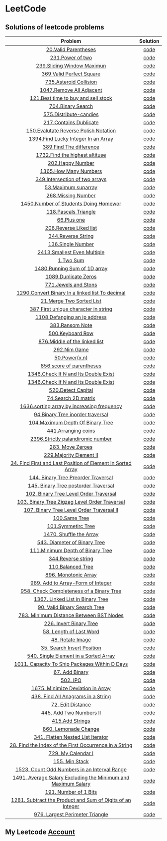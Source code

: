# LeetCode  
## Solutions of leetcode problems

 
|Problem                      | Solution|
| :-----------:               | :--------: | 
|[20.Valid Parentheses](https://leetcode.com/problems/valid-parentheses/)| [code](/source/_20_valid_parentheses.cpp)
|[231.Power of two](https://leetcode.com/problems/power-of-two/)| [code](/source/_231_power_of_two.cpp)|
|[239.Sliding Window Maximun](https://leetcode.com/problems/sliding-windo-maximum/)| [code](/source/_239_sliding_window_maximum.cpp)|
|[369.Valid Perfect Square](https://leetcode.com/problems/valid-perfect-squar/)| [code](/source/_367_Valid_perfect_squar.cpp)|
|[735.Asteroid Collision](https://leetcode.com/problems/asteroid-collision/)| [code](/source/_735_asteroid_collision.cpp_)|
|[1047.Remove All Adjacent](https://leetcode.com/problems/remove-all-adjacent-duplicates-in-string/)| [code](/source/_1047_remove_all_adjacent_duplicates_in_string.cpp)|
|[121.Best time to buy and sell stock](https://leetcode.com/problems/best-time-to-buy-and-sell-stock/)| [code](/source/best_time_to_buy_and_sell_stock.cpp)|
|[704.Binary Search](https://leetcode.com/problems/binary-search/)| [code](/source/BinarySearch.cpp)|
|[575.Distribute-candies](https://leetcode.com/problems/distribute-candies/)| [code](/source/distribute_candies.cpp)|
|[217.Contains Dublicate](https://leetcode.com/problems/contains-duplicate/)| [code](/source/contains_duplicate.cpp)|
|[150.Evalutate Reverse Polish Notation](https://leetcode.com/problems/evaluate-reverse-polish-notation/)| [code](/source/evaluate_reverse_polish_notaion.cpp)|
|[1394.Find Lucky Integer In an Array](https://leetcode.com/problems/find-lucky-integer-in-an-array/)| [code](/source/find_lucky_int_in_an_array.cpp)|
|[389.Find The difference](https://leetcode.com/problems/find-the-difference/)| [code](/source/find_the_difference.cpp)|
|[1732.Find the highest altituse](https://leetcode.com/problems/find-the-highest-altitude/)| [code](/source/find_the_hightst_altitude.cpp)|
|[202.Happy Number](https://leetcode.com/problems/happy-number/)| [code](/source/happy_number.cpp)|
|[1365.How Many Numbers](https://leetcode.com/problems/how-many-numbers-are-smaller-than-the-current-number/)| [code](/source/how_many_num_are_smaller_than_the_current_numbers.cpp)|
|[349.Intersection of two arrays](https://leetcode.com/problems/intersection-of-two-arrays/)| [code](/source/insertion_of_two_arrays.cpp)|
|[53.Maximum suparray](https://leetcode.com/problems/maximum-subarray/)| [code](/source/maximum_suparray.cpp)|
|[268.Missing Number](https://leetcode.com/problems/missing-number/)| [code](/source/missing_number.cpp)|
|[1450.Number of Students Doing Homewor](https://leetcode.com/problems/number-of-students-doing-homework-at-a-given-time/)| [code](/source/number_of_stu_doing_homwork.cpp)|
|[118.Pascals Triangle](https://leetcode.com/problems/pascals-triangle/)| [code](/source/Pascal_Triangle.cpp)|
|[66.Plus one](https://leetcode.com/problems/plus-one/)| [code](/source/plus_one.cpp)|
|[206.Reverse Liked list](https://leetcode.com/problems/reverse-linked-list/)| [code](/source/reverse_linked_list.cpp)|
|[344.Reverse String](https://leetcode.com/problems/reverse-string/)| [code](/source/Reverse_string.cpp)|
|[136.Single Number](https://leetcode.com/problems/single-number/)| [code](/source/single_number.cpp)|
|[2413.Smallest Even Multiple](https://leetcode.com/problems/smallest-even-multiple/)| [code](/source/smallest_even_multiple.cpp)|
|[1.Two Sum](https://leetcode.com/problems/two-sum/)| [code](/source/tow_sum.cpp)|
|[1480.Running Sum of 1D array](https://leetcode.com/problems/running-sum-of-1d-array)| [code](/source/_1480_Runing_sum_of_oneD_array.cpp)|
|[1089.Duplicate Zeros](https://leetcode.com/problems/duplicate-zeros/)| [code](/source/_1089_duplicate_zeros.cpp)|
|[771.Jewels and Stons](https://leetcode.com/problems/jewels-and-stones/)| [code](/source/_771_jewels_and_stons.cpp)|
|[1290.Convert Binary In a linked list To decimal](https://leetcode.com/problems/convert-binary-number-in-a-linked-list-to-integer/)| [code](/source/_1290_Conver_binary_into_decimal.cpp)|
|[21.Merge Two Sorted List](https://leetcode.com/problems/merge-two-sorted-lists/)| [code](/source/_21_Merge_Two_sorted_list.cpp)|
|[387.First unique character in string](https://leetcode.com/problems/first-unique-character-in-a-string/)| [code](/source/_387_first_unique_character_in_string.cpp)|
|[1108.Defanging an ip address](https://leetcode.com/problems/defanging-an-ip-address/)| [code](/source/_1108_Defanging_an_ip_address.cpp)|
|[383.Ransom Note](https://leetcode.com/problems/ransom-note/)| [code](/source/_383_Ransom_note.cpp)|
|[500.Keyboard Row](https://leetcode.com/problems/keyboard-row/)| [code](/source/_500_keyboard_row.cpp)|
|[876.Middle of the linked list](https://leetcode.com/problems/middle-of-the-linked-list/)| [code](/source/_876_middle_of_the_linked_list.cpp)|
|[292.Nim Game](https://leetcode.com/problems/nim-game/)| [code](/source/_292_nim_game.cpp)| 
|[50.Power(x,n)](https://leetcode.com/problems/powx-n/)| [code](/source/_50_power_x_n.cpp)| 
|[856.score of parentheses](https://leetcode.com/problems/score-of-parentheses/)| [code](/source/_856_score_of_parentheses.cpp)| 
|[1346.Check If N and Its Double Exist](https://leetcode.com/problems/check-if-n-and-its-double-exist/)| [code](/source/_1346_check_if_n_and_its_double_exist.cpp)| 
|[1346.Check If N and Its Double Exist](https://leetcode.com/problems/check-if-n-and-its-double-exist/)| [code](/source/_1346_check_if_n_and_its_double_exist.cpp)| 
|[520.Detect Capital](https://leetcode.com/problems/detect-capital)| [code](/source/_520_Detect_capital.cpp)| 
|[74.Search 2D matrix](https://leetcode.com/problems/search-a-2d-matrix/)| [code](/source/_74_search_a_2D_matrix.cpp)| 
|[1636.sorting array by increasing frequency](https://leetcode.com/problems/sort-array-by-increasing-frequency/)| [code](/source/_1636_sorting_array_by_increasing_freq.cpp)| 
|[94.Binary Tree inorder traversal](https://leetcode.com/problems/binary-tree-inorder-traversal/)| [code](/source/_94_binary_tree_inorder_traversal.cpp)| 
|[104.Maximum Depth Of Binary Tree](https://leetcode.com/problems/maximum-depth-of-binary-tree/)| [code](/source/_104_maximum_Depth_of_binary_tree.cpp)| 
|[441.Arranging coins](https://leetcode.com/problems/arranging-coins/)| [code](/source/_441_Arranging_coins.cpp)| 
|[2396.Strictly palandiromic number](https://leetcode.com/problems/strictly-palindromic-number/)| [code](/source/_2396_Strictly_palandiromic_number.cpp)| 
|[283. Move Zeroes](https://leetcode.com/problems/move-zeroes/)| [code](/source/_283_Move_Zeroes.cpp)| 
|[229.Majority Element II](https://leetcode.com/problems/majority-element-ii/)| [code](/source/_229_Majority_element.cpp)| 
|[34. Find First and Last Position of Element in Sorted Array](https://leetcode.com/problems/find-first-and-last-position-of-element-in-sorted-array/)| [code](/source/_34_find_first_and_last_element_in_sortedArray.cpp)| 
|[144. Binary Tree Preorder Traversal](https://leetcode.com/problems/binary-tree-preorder-traversal/)| [code](/source/_144_Binary_tree_preorder_traversal.cpp)| 
|[145. Binary Tree postorder Traversal](https://leetcode.com/problems/binary-tree-postorder-traversal/)| [code](/source/_145_binary_tree_postorder_traversal.cpp)| 
|[102. Binary Tree Level Order Traversal](https://leetcode.com/problems/binary-tree-level-order-traversal/)| [code](/source/_102_level_order_traversal.cpp)| 
|[103. Binary Tree Zigzag Level Order Traversal](https://leetcode.com/problems/binary-tree-zigzag-level-order-traversal/)| [code](/source/_103_binary_tree_zigzag_level_order_travesal.cpp)| 
|[107. Binary Tree Level Order Traversal II](https://leetcode.com/problems/binary-tree-level-order-traversal-ii/)| [code](/source/_107_Binary_tree_level_order_traversal_II.cpp)| 
|[100.Same Tree](https://leetcode.com/problems/same-tree/)| [code](/source/_100_same_tree.cpp)| 
|[101.Symmetirc Tree](https://leetcode.com/problems/symmetric-tree/)| [code](/source/_101_Symmetric_tree.cpp)| 
|[1470. Shuffle the Array](https://leetcode.com/problems/shuffle-the-array/)| [code](/source/_1470_Shuffle_the_array.cpp)| 
|[543. Diameter of Binary Tree](https://leetcode.com/problems/diameter-of-binary-tree/)| [code](/source/_543_Diameter_of_Binary_tree.cpp)| 
|[111.Minimum Depth of Binary Tree](https://leetcode.com/problems/minimum-depth-of-binary-tree/)| [code](/source/_111_minimum_depth_of_binary_tree.cpp)| 
|[344.Reverse string](https://leetcode.com/problems/reverse-string/)| [code](/source/_344_reverse_string_recusivly.cpp)| 
|[110.Balanced Tree](https://leetcode.com/problems/balanced-binary-tree/)| [code](/source/_110_Balanced_tree.cpp)|
|[896. Monotonic Array](https://leetcode.com/problems/monotonic-array/)| [code](/source/_896_Monotonic_array.cpp)|
|[989. Add to Array-Form of Integer](https://leetcode.com/problems/add-to-array-form-of-integer/)| [code](/source/_989_Add_To_Array_form_of_integer.cpp)|
|[958. Check Completeness of a Binary Tree](https://leetcode.com/problems/check-completeness-of-a-binary-tree/)| [code](/source/_958_Check%20Completeness%20of%20a%20Binary%20Tree.cpp)|
|[1367. Linked List in Binary Tree](https://leetcode.com/problems/linked-list-in-binary-tree/)| [code](/source/_1367_Linked%20List%20in%20Binary%20Tree.cpp)|
|[90. Valid Binary Search Tree](https://leetcode.com/problems/validate-binary-search-tree/)| [code](/source/_90_valid_Binary_Search_Tree.cpp)|
|[783. Minimum Distance Between BST Nodes](https://leetcode.com/problems/minimum-distance-between-bst-nodes/)| [code](/source/_783_%20Minimum%20Distance%20Between%20BST%20Nodes.cpp)|
|[226. Invert Binary Tree](https://leetcode.com/problems/invert-binary-tree/)| [code](/source/_226_.%20Invert%20Binary%20Tree.cpp)|
|[58. Length of Last Word](https://leetcode.com/problems/length-of-last-word/)| [code](/source/_58_%20Length%20of%20Last%20Word.cpp)|
|[48. Rotate Image](https://leetcode.com/problems/rotate-image/)| [code](/source/_48_Rotate%20Image.cpp)|
|[35. Search Insert Position](https://leetcode.com/problems/search-insert-position/)| [code](/source/_35_Search%20Insert%20Position.cpp)|
|[540. Single Element in a Sorted Array](https://leetcode.com/problems/single-element-in-a-sorted-array/)| [code](/source/_540_Single%20Element%20in%20a%20Sorted%20Array.cpp)|
|[1011. Capacity To Ship Packages Within D Days](https://leetcode.com/problems/single-element-in-a-sorted-array/)| [code](/source/_1011_Capacity%20To%20Ship%20Packages%20Within%20D%20Days.cpp)|
|[67. Add Binary](https://leetcode.com/problems/add-binary/)| [code](/source/_67_Add%20Binary.cpp)|
|[502. IPO](https://leetcode.com/problems/ipo/)| [code](/source/_502_IPO.cpp)|
|[1675. Minimize Deviation in Array](https://leetcode.com/problems/minimize-deviation-in-array/)| [code](/source/_1675_Minimize%20Deviation%20in%20Array.cpp)|
|[438. Find All Anagrams in a String](https://leetcode.com/problems/find-all-anagrams-in-a-string/)| [code](/source/_438_Find%20All%20Anagrams%20in%20a%20String.cpp)|
|[72. Edit Distance](https://leetcode.com/problems/edit-distance/)| [code](/source/_72_Edit%20Distance.cpp)|
|[445. Add Two Numbers II](https://leetcode.com/problems/add-two-numbers-ii/)|[code](/source/_445_Add%20Two%20Numbers%20II.cpp)|
|[415.Add Strings](https://leetcode.com/problems/add-strings/)| [code](/source/add_strings.cpp)|
|[860. Lemonade Change](https://leetcode.com/problems/lemonade-change/)| [code](/source/_860_Lemonade%20Change.cpp)|
|[341. Flatten Nested List Iterator](https://leetcode.com/problems/flatten-nested-list-iterator/)| [code](/source/_341_Flatten%20Nested%20List%20Iterator.cpp)|
|[28. Find the Index of the First Occurrence in a String](https://leetcode.com/problems/find-the-index-of-the-first-occurrence-in-a-string/)| [code](/source/_28_Find%20the%20Index%20of%20the%20First%20Occurrence%20in%20a%20String.cpp)|
|[729. My Calendar I](https://leetcode.com/problems/my-calendar-i/)| [code](/source/_729_My%20Calendar%20I.cpp)|
|[155. Min Stack](https://leetcode.com/problems/min-stack/)| [code](/source/_155_Min%20Stack.cpp)|
|[1523. Count Odd Numbers in an Interval Range](https://leetcode.com/problems/count-odd-numbers-in-an-interval-range/)| [code](/source/_1523_Count%20Odd%20Numbers%20in%20an%20Interval%20Range.cpp)|
|[1491. Average Salary Excluding the Minimum and Maximum Salary](https://leetcode.com/problems/average-salary-excluding-the-minimum-and-maximum-salary/)| [code](/source/_1491_Average%20Salary%20Excluding%20the%20Minimum%20and%20Maximum%20Salary.cpp)|
|[191. Number of 1 Bits](https://leetcode.com/problems/number-of-1-bits/)| [code](/source/_191_Number%20of%201%20Bits.cpp)|
|[1281. Subtract the Product and Sum of Digits of an Integer](https://leetcode.com/problems/subtract-the-product-and-sum-of-digits-of-an-integer/)| [code](/source/_1281_Subtract%20the%20Product%20and%20Sum%20of%20Digits%20of%20an%20Integer.cpp)|
|[976. Largest Perimeter Triangle](https://leetcode.com/problems/largest-perimeter-triangle/)| [code](/source/_976_Largest%20Perimeter%20Triangle.cpp)|

## My Leetcode [Account](https://leetcode.com/Mohamed_AboElNasr/)
 



